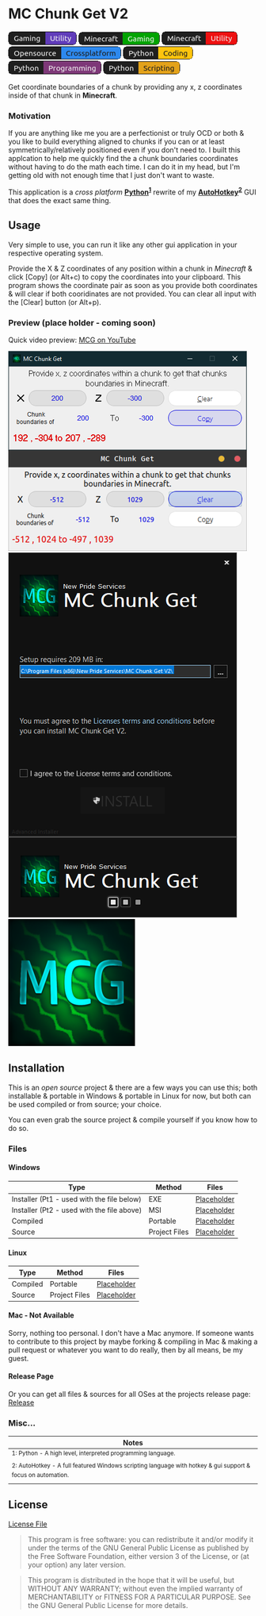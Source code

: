 # MC Chunk Get V2

![Badge 1](images/gu.png) ![Badge 2](images/mg.png) ![Badge 3](images/mu.png) ![Badge 4](images/oc.png) ![Badge 5](images/pc.png) ![Badge 6](images/pp.png) ![Badge 7](images/ps.png)

Get coordinate boundaries of a chunk by providing any x, z coordinates inside of that chunk in **Minecraft**.

### Motivation

If you are anything like me you are a perfectionist or truly OCD or both &amp; you like to build everything aligned to chunks if you can or at least symmetrically/relatively positioned even if you don't need to. I built this applcation to help me quickly find the a chunk boundaries coordinates without having to do the math each time. I can do it in my head, but I'm getting old with not enough time that I just don't want to waste.

This application is a *cross platform* **[Python](https://www.python.org/)<sup>[1](#note1)</sup>** rewrite of my **[AutoHotkey](https://www.autohotkey.com/)<sup>[2](#note2)</sup>** GUI that does the exact same thing.

## Usage

Very simple to use, you can run it like any other gui application in your respective operating system.

Provide the X & Z coordinates of any position within a chunk in *Minecraft* &amp; click [Copy] (or Alt+c) to copy the coordinates into your clipboard. This program shows the coordinate pair as soon as you provide both coordinates &amp; will clear if both cooridinates are not provided. You can clear all input with the [Clear] button (or Alt+p).

### Preview (place holder - coming soon)

Quick video preview: [MCG on YouTube]()

![ScreenShotA](images/previewa.png) ![ScreenShotB](images/previewb.png) ![ScreenShotC](images/icon.png)

## Installation

This is an *open source* project &amp; there are a few ways you can use this; both installable &amp; portable in Windows &amp; portable in Linux for now, but both can be used compiled or from source; your choice.

You can even grab the source project &amp; compile yourself if you know how to do so.

### Files

#### Windows

|Type|Method|Files|
| --------- | --------- | --------- |
|Installer (Pt1 - used with the file below)    |EXE|[Placeholder]()|
|Installer (Pt2 - used with the file above)    |MSI|[Placeholder]()|
|Compiled      |Portable|[Placeholder]()|
|Source      |Project Files|[Placeholder]()|

#### Linux

|Type|Method|Files|
| --------- | --------- | --------- |
|Compiled      |Portable|[Placeholder]()|
|Source      |Project Files|[Placeholder]()|

#### Mac - Not Available

Sorry, nothing too personal. I don't have a Mac anymore. If someone wants to contribute to this project by maybe forking &amp; compiling in Mac &amp; making a pull request or whatever you want to do really, then by all means, be my guest.

#### Release Page

Or you can get all files &amp; sources for all OSes at the projects release page: [Release]()

### Misc...

|Notes|
| --- |
|<a name="note1"><sup>1: Python - A high level, interpreted programming language.</sup></a>|
|<a name="note2"><sup>2: AutoHotkey - A full featured Windows scripting language with hotkey &amp; gui support &amp; focus on automation.</sup></a>|

## License

[License File](LICENSE)

>This program is free software: you can redistribute it and/or modify it under the terms of the GNU General Public License as published by the Free Software Foundation, either version 3 of the License, or (at your option) any later version. 

>This program is distributed in the hope that it will be useful, but WITHOUT ANY WARRANTY; without even the implied warranty of MERCHANTABILITY or FITNESS FOR A PARTICULAR PURPOSE.  See the GNU General Public License for more details.
